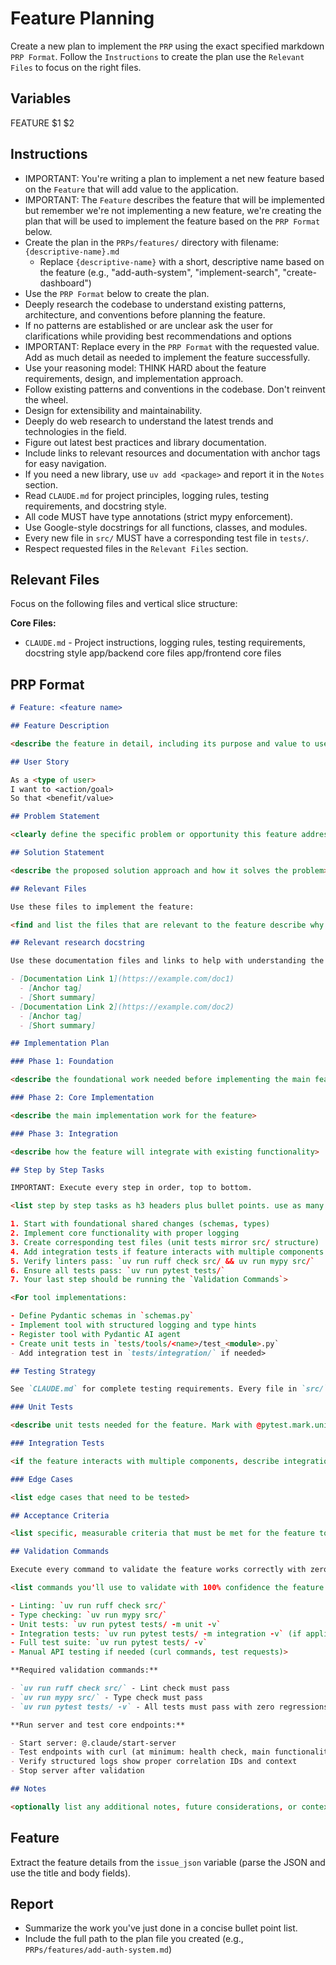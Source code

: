 # Feature Planning

Create a new plan to implement the `PRP` using the exact specified markdown `PRP Format`. Follow the `Instructions` to create the plan use the `Relevant Files` to focus on the right files.

## Variables

FEATURE $1 $2

## Instructions

- IMPORTANT: You're writing a plan to implement a net new feature based on the `Feature` that will add value to the application.
- IMPORTANT: The `Feature` describes the feature that will be implemented but remember we're not implementing a new feature, we're creating the plan that will be used to implement the feature based on the `PRP Format` below.
- Create the plan in the `PRPs/features/` directory with filename: `{descriptive-name}.md`
  - Replace `{descriptive-name}` with a short, descriptive name based on the feature (e.g., "add-auth-system", "implement-search", "create-dashboard")
- Use the `PRP Format` below to create the plan.
- Deeply research the codebase to understand existing patterns, architecture, and conventions before planning the feature.
- If no patterns are established or are unclear ask the user for clarifications while providing best recommendations and options
- IMPORTANT: Replace every <placeholder> in the `PRP Format` with the requested value. Add as much detail as needed to implement the feature successfully.
- Use your reasoning model: THINK HARD about the feature requirements, design, and implementation approach.
- Follow existing patterns and conventions in the codebase. Don't reinvent the wheel.
- Design for extensibility and maintainability.
- Deeply do web research to understand the latest trends and technologies in the field.
- Figure out latest best practices and library documentation.
- Include links to relevant resources and documentation with anchor tags for easy navigation.
- If you need a new library, use `uv add <package>` and report it in the `Notes` section.
- Read `CLAUDE.md` for project principles, logging rules, testing requirements, and docstring style.
- All code MUST have type annotations (strict mypy enforcement).
- Use Google-style docstrings for all functions, classes, and modules.
- Every new file in `src/` MUST have a corresponding test file in `tests/`.
- Respect requested files in the `Relevant Files` section.

## Relevant Files

Focus on the following files and vertical slice structure:

**Core Files:**

- `CLAUDE.md` - Project instructions, logging rules, testing requirements, docstring style
  app/backend core files
  app/frontend core files

## PRP Format

```md
# Feature: <feature name>

## Feature Description

<describe the feature in detail, including its purpose and value to users>

## User Story

As a <type of user>
I want to <action/goal>
So that <benefit/value>

## Problem Statement

<clearly define the specific problem or opportunity this feature addresses>

## Solution Statement

<describe the proposed solution approach and how it solves the problem>

## Relevant Files

Use these files to implement the feature:

<find and list the files that are relevant to the feature describe why they are relevant in bullet points. If there are new files that need to be created to implement the feature, list them in an h3 'New Files' section. inlcude line numbers for the relevant sections>

## Relevant research docstring

Use these documentation files and links to help with understanding the technology to use:

- [Documentation Link 1](https://example.com/doc1)
  - [Anchor tag]
  - [Short summary]
- [Documentation Link 2](https://example.com/doc2)
  - [Anchor tag]
  - [Short summary]

## Implementation Plan

### Phase 1: Foundation

<describe the foundational work needed before implementing the main feature>

### Phase 2: Core Implementation

<describe the main implementation work for the feature>

### Phase 3: Integration

<describe how the feature will integrate with existing functionality>

## Step by Step Tasks

IMPORTANT: Execute every step in order, top to bottom.

<list step by step tasks as h3 headers plus bullet points. use as many h3 headers as needed to implement the feature. Order matters:

1. Start with foundational shared changes (schemas, types)
2. Implement core functionality with proper logging
3. Create corresponding test files (unit tests mirror src/ structure)
4. Add integration tests if feature interacts with multiple components
5. Verify linters pass: `uv run ruff check src/ && uv run mypy src/`
6. Ensure all tests pass: `uv run pytest tests/`
7. Your last step should be running the `Validation Commands`>

<For tool implementations:

- Define Pydantic schemas in `schemas.py`
- Implement tool with structured logging and type hints
- Register tool with Pydantic AI agent
- Create unit tests in `tests/tools/<name>/test_<module>.py`
- Add integration test in `tests/integration/` if needed>

## Testing Strategy

See `CLAUDE.md` for complete testing requirements. Every file in `src/` must have a corresponding test file in `tests/`.

### Unit Tests

<describe unit tests needed for the feature. Mark with @pytest.mark.unit. Test individual components in isolation.>

### Integration Tests

<if the feature interacts with multiple components, describe integration tests needed. Mark with @pytest.mark.integration. Place in tests/integration/ when testing full application stack.>

### Edge Cases

<list edge cases that need to be tested>

## Acceptance Criteria

<list specific, measurable criteria that must be met for the feature to be considered complete>

## Validation Commands

Execute every command to validate the feature works correctly with zero regressions.

<list commands you'll use to validate with 100% confidence the feature is implemented correctly with zero regressions. Include (example for BE Biome and TS checks are used for FE):

- Linting: `uv run ruff check src/`
- Type checking: `uv run mypy src/`
- Unit tests: `uv run pytest tests/ -m unit -v`
- Integration tests: `uv run pytest tests/ -m integration -v` (if applicable)
- Full test suite: `uv run pytest tests/ -v`
- Manual API testing if needed (curl commands, test requests)>

**Required validation commands:**

- `uv run ruff check src/` - Lint check must pass
- `uv run mypy src/` - Type check must pass
- `uv run pytest tests/ -v` - All tests must pass with zero regressions

**Run server and test core endpoints:**

- Start server: @.claude/start-server
- Test endpoints with curl (at minimum: health check, main functionality)
- Verify structured logs show proper correlation IDs and context
- Stop server after validation

## Notes

<optionally list any additional notes, future considerations, or context that are relevant to the feature that will be helpful to the developer>
```

## Feature

Extract the feature details from the `issue_json` variable (parse the JSON and use the title and body fields).

## Report

- Summarize the work you've just done in a concise bullet point list.
- Include the full path to the plan file you created (e.g., `PRPs/features/add-auth-system.md`)
